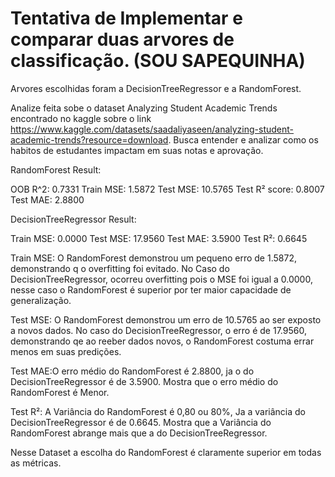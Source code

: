 # Tentativa de Implementar e comparar duas arvores de classificação. (SOU SAPEQUINHA)

Arvores escolhidas foram a DecisionTreeRegressor e a RandomForest.

 Analize feita sobe o dataset Analyzing Student Academic Trends encontrado no kaggle sobre o link https://www.kaggle.com/datasets/saadaliyaseen/analyzing-student-academic-trends?resource=download. Busca entender e analizar como os habitos de estudantes impactam em suas notas e aprovação.

RandomForest Result:

OOB R^2: 0.7331
Train MSE: 1.5872
Test  MSE: 10.5765
Test   R² score: 0.8007
Test MAE: 2.8800


DecisionTreeRegressor Result:

Train MSE: 0.0000
Test  MSE: 17.9560
Test  MAE: 3.5900
Test  R²:  0.6645



Train MSE: O RandomForest demonstrou um pequeno erro de 1.5872, demonstrando q o overfitting foi evitado. No Caso do DecisionTreeRegressor, ocorreu overfitting pois o MSE foi igual a 0.0000, nesse caso o RandomForest é superior por ter maior capacidade de generalização.

Test MSE: O RandomForest demonstrou um erro de 10.5765 ao ser exposto a novos dados. No caso do DecisionTreeRegressor, o erro é de 17.9560, demonstrando qe ao reeber dados novos, o RandomForest costuma errar menos em suas predições.

Test MAE:O erro médio do RandomForest é 2.8800, ja o do DecisionTreeRegressor é de 3.5900. Mostra que o erro médio do RandomForest é Menor.

Test R²: A Variância do RandomForest é 0,80 ou 80%, Ja a variância do DecisionTreeRegressor é de 0.6645. Mostra que a Variância do RandomForest abrange mais que a do DecisionTreeRegressor.

Nesse Dataset a escolha do RandomForest é claramente superior em todas as métricas.







